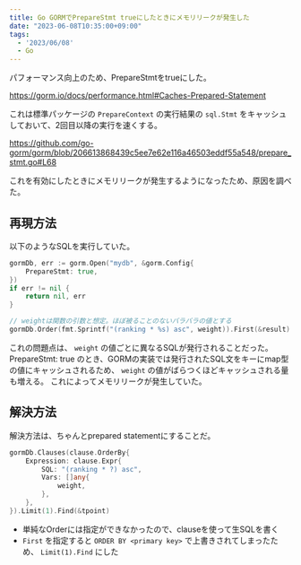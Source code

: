 ```yaml
---
title: Go GORMでPrepareStmt trueにしたときにメモリリークが発生した
date: "2023-06-08T10:35:00+09:00"
tags:
  - '2023/06/08'
  - Go
---
```


パフォーマンス向上のため、PrepareStmtをtrueにした。

https://gorm.io/docs/performance.html#Caches-Prepared-Statement

これは標準パッケージの `PrepareContext` の実行結果の `sql.Stmt` をキャッシュしておいて、2回目以降の実行を速くする。

https://github.com/go-gorm/gorm/blob/206613868439c5ee7e62e116a46503eddf55a548/prepare_stmt.go#L68

これを有効にしたときにメモリリークが発生するようになったため、原因を調べた。

## 再現方法

以下のようなSQLを実行していた。

```go
gormDb, err := gorm.Open("mydb", &gorm.Config{
    PrepareStmt: true,
})
if err != nil {
    return nil, err
}

// weightは関数の引数と想定。ほぼ被ることのないバラバラの値とする
gormDb.Order(fmt.Sprintf("(ranking * %s) asc", weight)).First(&result)
```

これの問題点は、 `weight` の値ごとに異なるSQLが発行されることだった。
PrepareStmt: true のとき、GORMの実装では発行されたSQL文をキーにmap型の値にキャッシュされるため、 `weight` の値がばらつくほどキャッシュされる量も増える。
これによってメモリリークが発生していた。

## 解決方法

解決方法は、ちゃんとprepared statementにすることだ。

```go
gormDb.Clauses(clause.OrderBy{
	Expression: clause.Expr{
		SQL: "(ranking * ?) asc",
		Vars: []any{
			weight,
		},
	},
}).Limit(1).Find(&tpoint)
```

- 単純なOrderには指定ができなかったので、clauseを使って生SQLを書く
- `First` を指定すると `ORDER BY <primary key>` で上書きされてしまったため、 `Limit(1).Find` にした
